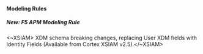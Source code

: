 
#### Modeling Rules

##### New: F5 APM Modeling Rule

<~XSIAM> XDM schema breaking changes, replacing User XDM fields with Identity Fields (Available from Cortex XSIAM v2.5).</~XSIAM>
